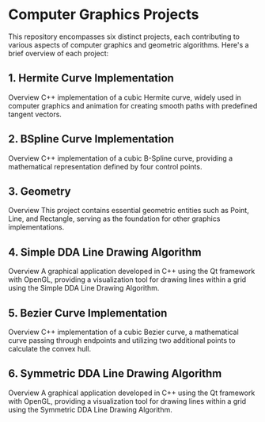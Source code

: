 # Computer Graphics Projects
This repository encompasses six distinct projects, each contributing to various aspects of computer graphics and geometric algorithms. Here's a brief overview of each project:

## 1. Hermite Curve Implementation
Overview
C++ implementation of a cubic Hermite curve, widely used in computer graphics and animation for creating smooth paths with predefined tangent vectors.

## 2. BSpline Curve Implementation
Overview
C++ implementation of a cubic B-Spline curve, providing a mathematical representation defined by four control points.

## 3. Geometry
Overview
This project contains essential geometric entities such as Point, Line, and Rectangle, serving as the foundation for other graphics implementations.

## 4. Simple DDA Line Drawing Algorithm
Overview
A graphical application developed in C++ using the Qt framework with OpenGL, providing a visualization tool for drawing lines within a grid using the Simple DDA Line Drawing Algorithm.

## 5. Bezier Curve Implementation
Overview
C++ implementation of a cubic Bezier curve, a mathematical curve passing through endpoints and utilizing two additional points to calculate the convex hull.

## 6. Symmetric DDA Line Drawing Algorithm
Overview
A graphical application developed in C++ using the Qt framework with OpenGL, providing a visualization tool for drawing lines within a grid using the Symmetric DDA Line Drawing Algorithm.
